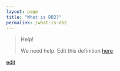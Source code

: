 ```yaml
---
layout: page
title: "What is DB2?"
permalink: /what-is-db2
---
```


> Help! 
> 
> We need help. Edit this definition <a href="https://github.com/and-digital/tech-definitions/blob/master/definitions/data/db2.md">here</a>.

<p class="edit-term"><a href="https://github.com/and-digital/tech-definitions/blob/master/definitions/data/db2.md">edit</a></p>

